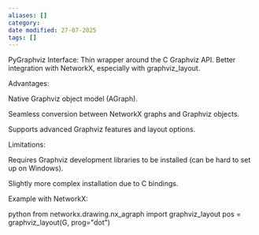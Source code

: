 ```yaml
---
aliases: []
category:
date modified: 27-07-2025
tags: []
---
```

PyGraphviz
Interface: Thin wrapper around the C Graphviz API.
Better integration with NetworkX, especially with graphviz_layout.

Advantages:

Native Graphviz object model (AGraph).

Seamless conversion between NetworkX graphs and Graphviz objects.

Supports advanced Graphviz features and layout options.

Limitations:

Requires Graphviz development libraries to be installed (can be hard to set up on Windows).

Slightly more complex installation due to C bindings.

Example with NetworkX:

python
from networkx.drawing.nx_agraph import graphviz_layout
pos = graphviz_layout(G, prog="dot")